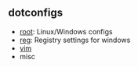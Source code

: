 
## dotconfigs

- [root](./root): Linux/Windows configs
- [reg](./reg): Registry settings for windows
- [vim](./vim)
- misc
